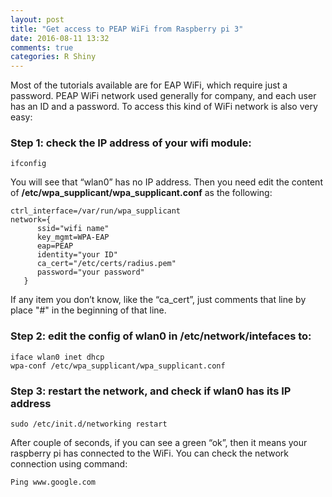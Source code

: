 ```yaml
---
layout: post
title: "Get access to PEAP WiFi from Raspberry pi 3"
date: 2016-08-11 13:32
comments: true
categories: R Shiny
---
```


Most of the tutorials available are for EAP WiFi, which require just a password. PEAP WiFi network used generally for company, and each user has an ID and a password. To access this kind of WiFi network is also very easy: 

### Step 1: check the IP address of your wifi module: 

```
ifconfig
```

You will see that “wlan0” has no IP address. Then you need edit the content of **/etc/wpa_supplicant/wpa_supplicant.conf** as the following: 


```
ctrl_interface=/var/run/wpa_supplicant
network={
      ssid="wifi name"
      key_mgmt=WPA-EAP
      eap=PEAP
      identity="your ID"
      ca_cert="/etc/certs/radius.pem"
      password="your password"
   }

```

If any item you don’t know, like the “ca_cert”, just comments that line by place "#" in the beginning of that line.

### Step 2: edit the config of wlan0 in **/etc/network/intefaces** to: 


```
iface wlan0 inet dhcp
wpa-conf /etc/wpa_supplicant/wpa_supplicant.conf

```

### Step 3: restart the network, and check if wlan0 has its IP address

```
sudo /etc/init.d/networking restart

```

After couple of seconds, if you can see a green “ok”, then it means your raspberry pi has connected to the WiFi.  You can check the network connection using command:

```
Ping www.google.com

```
